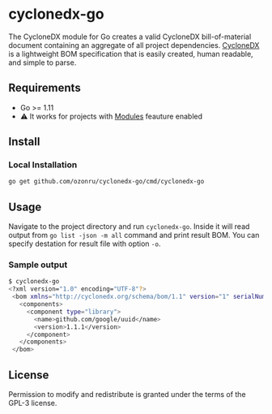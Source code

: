 # cyclonedx-go

The CycloneDX module for Go creates a valid CycloneDX bill-of-material document containing an aggregate of all project dependencies. [CycloneDX](https://cyclonedx.org) is a lightweight BOM specification that is easily created, human readable, and simple to parse.

## Requirements

* Go >= 1.11
* :warning: It works for projects with [Modules](https://blog.golang.org/using-go-modules) feauture enabled

## Install

### Local Installation

```bash
go get github.com/ozonru/cyclonedx-go/cmd/cyclonedx-go
```

## Usage

Navigate to the project directory and run `cyclonedx-go`. Inside it will read output from `go list -json -m all` command and print result BOM. You can specify destation for result file with option `-o`.

### Sample output

```bash
$ cyclonedx-go 
<?xml version="1.0" encoding="UTF-8"?>
 <bom xmlns="http://cyclonedx.org/schema/bom/1.1" version="1" serialNumber="urn:uuid:a83b2169-1ac1-4624-85ff-b5a4fa2fdd29">
   <components>
     <component type="library">
       <name>github.com/google/uuid</name>
       <version>1.1.1</version>
     </component>
   </components>
 </bom>
```

## License

Permission to modify and redistribute is granted under the terms of the GPL-3 license.
